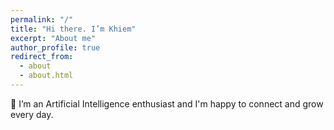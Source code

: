 ```yaml
---
permalink: "/"
title: "Hi there. I’m Khiem"
excerpt: "About me"
author_profile: true
redirect_from: 
  - about
  - about.html
---
```


🌱 I’m an Artificial Intelligence enthusiast and I'm happy to connect and grow every day. 